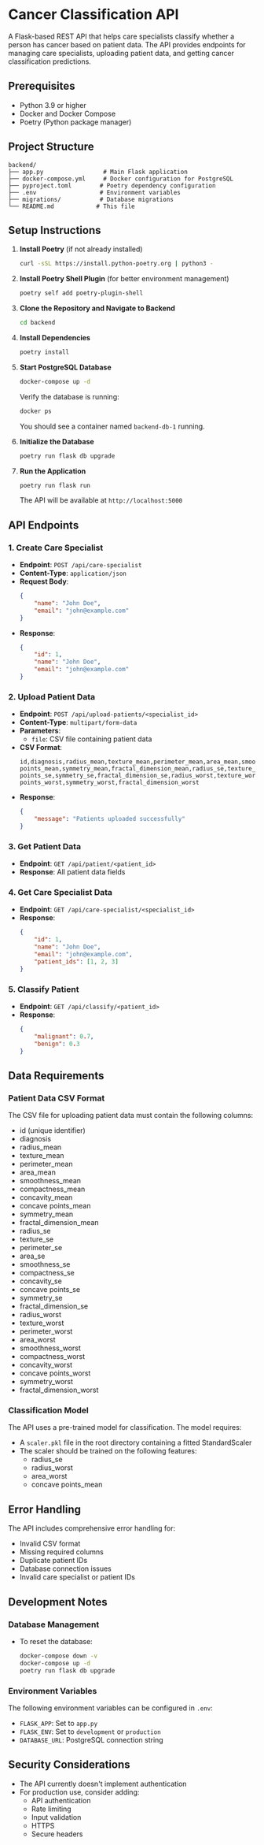 # Cancer Classification API

A Flask-based REST API that helps care specialists classify whether a person has cancer based on patient data. The API provides endpoints for managing care specialists, uploading patient data, and getting cancer classification predictions.

## Prerequisites

- Python 3.9 or higher
- Docker and Docker Compose
- Poetry (Python package manager)

## Project Structure

```
backend/
├── app.py                 # Main Flask application
├── docker-compose.yml     # Docker configuration for PostgreSQL
├── pyproject.toml        # Poetry dependency configuration
├── .env                  # Environment variables
├── migrations/           # Database migrations
└── README.md            # This file
```

## Setup Instructions

1. **Install Poetry** (if not already installed)
   ```bash
   curl -sSL https://install.python-poetry.org | python3 -
   ```

2. **Install Poetry Shell Plugin** (for better environment management)
   ```bash
   poetry self add poetry-plugin-shell
   ```

3. **Clone the Repository and Navigate to Backend**
   ```bash
   cd backend
   ```

4. **Install Dependencies**
   ```bash
   poetry install
   ```

5. **Start PostgreSQL Database**
   ```bash
   docker-compose up -d
   ```
   Verify the database is running:
   ```bash
   docker ps
   ```
   You should see a container named `backend-db-1` running.

6. **Initialize the Database**
   ```bash
   poetry run flask db upgrade
   ```

7. **Run the Application**
   ```bash
   poetry run flask run
   ```
   The API will be available at `http://localhost:5000`

## API Endpoints

### 1. Create Care Specialist
- **Endpoint**: `POST /api/care-specialist`
- **Content-Type**: `application/json`
- **Request Body**:
  ```json
  {
      "name": "John Doe",
      "email": "john@example.com"
  }
  ```
- **Response**:
  ```json
  {
      "id": 1,
      "name": "John Doe",
      "email": "john@example.com"
  }
  ```

### 2. Upload Patient Data
- **Endpoint**: `POST /api/upload-patients/<specialist_id>`
- **Content-Type**: `multipart/form-data`
- **Parameters**:
  - `file`: CSV file containing patient data
- **CSV Format**:
  ```
  id,diagnosis,radius_mean,texture_mean,perimeter_mean,area_mean,smoothness_mean,compactness_mean,concavity_mean,concave points_mean,symmetry_mean,fractal_dimension_mean,radius_se,texture_se,perimeter_se,area_se,smoothness_se,compactness_se,concavity_se,concave points_se,symmetry_se,fractal_dimension_se,radius_worst,texture_worst,perimeter_worst,area_worst,smoothness_worst,compactness_worst,concavity_worst,concave points_worst,symmetry_worst,fractal_dimension_worst
  ```
- **Response**:
  ```json
  {
      "message": "Patients uploaded successfully"
  }
  ```

### 3. Get Patient Data
- **Endpoint**: `GET /api/patient/<patient_id>`
- **Response**: All patient data fields

### 4. Get Care Specialist Data
- **Endpoint**: `GET /api/care-specialist/<specialist_id>`
- **Response**:
  ```json
  {
      "id": 1,
      "name": "John Doe",
      "email": "john@example.com",
      "patient_ids": [1, 2, 3]
  }
  ```

### 5. Classify Patient
- **Endpoint**: `GET /api/classify/<patient_id>`
- **Response**:
  ```json
  {
      "malignant": 0.7,
      "benign": 0.3
  }
  ```

## Data Requirements

### Patient Data CSV Format
The CSV file for uploading patient data must contain the following columns:
- id (unique identifier)
- diagnosis
- radius_mean
- texture_mean
- perimeter_mean
- area_mean
- smoothness_mean
- compactness_mean
- concavity_mean
- concave points_mean
- symmetry_mean
- fractal_dimension_mean
- radius_se
- texture_se
- perimeter_se
- area_se
- smoothness_se
- compactness_se
- concavity_se
- concave points_se
- symmetry_se
- fractal_dimension_se
- radius_worst
- texture_worst
- perimeter_worst
- area_worst
- smoothness_worst
- compactness_worst
- concavity_worst
- concave points_worst
- symmetry_worst
- fractal_dimension_worst

### Classification Model
The API uses a pre-trained model for classification. The model requires:
- A `scaler.pkl` file in the root directory containing a fitted StandardScaler
- The scaler should be trained on the following features:
  - radius_se
  - radius_worst
  - area_worst
  - concave points_mean

## Error Handling
The API includes comprehensive error handling for:
- Invalid CSV format
- Missing required columns
- Duplicate patient IDs
- Database connection issues
- Invalid care specialist or patient IDs

## Development Notes

### Database Management
- To reset the database:
  ```bash
  docker-compose down -v
  docker-compose up -d
  poetry run flask db upgrade
  ```

### Environment Variables
The following environment variables can be configured in `.env`:
- `FLASK_APP`: Set to `app.py`
- `FLASK_ENV`: Set to `development` or `production`
- `DATABASE_URL`: PostgreSQL connection string

## Security Considerations
- The API currently doesn't implement authentication
- For production use, consider adding:
  - API authentication
  - Rate limiting
  - Input validation
  - HTTPS
  - Secure headers 